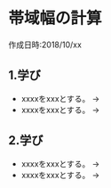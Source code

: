 # 帯域幅の計算
作成日時:2018/10/xx

## 1.学び
* xxxxをxxxとする。
→
* xxxxをxxxとする。
→

## 2.学び
* xxxxをxxxとする。
→
* xxxxをxxxとする。
→
